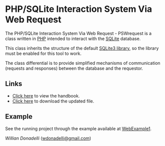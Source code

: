 # PHP/SQLite Interaction System Via Web Request

The PHP/SQLite Interaction System Via Web Request - PSWrequest is a class written in [PHP](https://www.php.net/) intended to interact with the [SQLite](https://www.sqlite.org/) database.

This class inherits the structure of the default [SQLite3 library](https://www.php.net/manual/pt_BR/book.sqlite3.php), so the library must be enabled for this tool to work.

The class differential is to provide simplified mechanisms of communication (requests and responses) between the database and the requestor.

## Links

- [Click here](https://wdonadelli.github.io/PSWrequest/) to view the handbook.
- [Click here](https://wdonadelli.github.io/PSWrequest/PSWrequest.php) to download the updated file.

## Example

See the running project through the example available at [WebExample1](https://github.com/wdonadelli/WebExample1).

_Willian Donadelli_ (<wdonadelli@gmail.com>)
